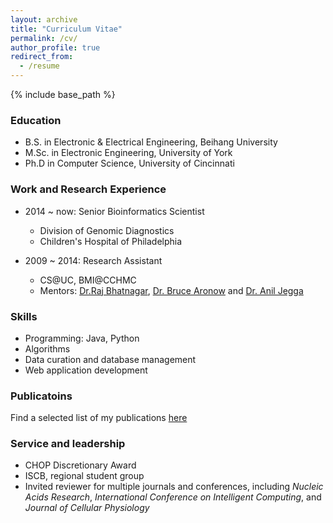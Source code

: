 ```yaml
---
layout: archive
title: "Curriculum Vitae"
permalink: /cv/
author_profile: true
redirect_from:
  - /resume
---
```


{% include base_path %}

### Education

* B.S. in Electronic & Electrical Engineering, Beihang University
* M.Sc. in Electronic Engineering, University of York
* Ph.D in Computer Science, University of Cincinnati

### Work and Research Experience

* 2014 ~ now: Senior Bioinformatics Scientist
  * Division of Genomic Diagnostics
  * Children's Hospital of Philadelphia

* 2009 ~ 2014: Research Assistant
  * CS@UC, BMI@CCHMC
  * Mentors: [Dr.Raj Bhatnagar](https://eecs.ceas.uc.edu/~rbhatnag/), [Dr. Bruce Aronow](https://www.cincinnatichildrens.org/bio/a/bruce-aronow) and [Dr. Anil Jegga](https://www.cincinnatichildrens.org/research/divisions/b/bmi/labs/jegga)

### Skills

* Programming: Java, Python
* Algorithms
* Data curation and database management
* Web application development
  
### Publicatoins

Find a selected list of my publications [here](https://chaozhongyinxiang.github.io/publications/)
  
### Service and leadership

* CHOP Discretionary Award
* ISCB, regional student group
* Invited reviewer for multiple journals and conferences, including *Nucleic Acids Research*, *International Conference on Intelligent Computing*, and *Journal of Cellular Physiology*
